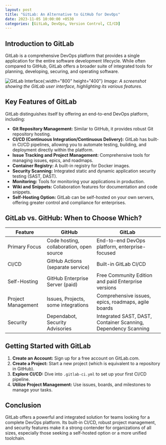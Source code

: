 ```yaml
---
layout: post
title: "GitLab: An Alternative to GitHub for DevOps"
date: 2023-11-05 10:00:00 +0530
categories: [GitLab, DevOps, Version Control, CI/CD]
---
```


## Introduction to GitLab

GitLab is a comprehensive DevOps platform that provides a single application for the entire software development lifecycle. While often compared to GitHub, GitLab offers a broader suite of integrated tools for planning, developing, securing, and operating software.

![GitLab Interface](https://via.placeholder.com/800x400?text=GitLab+Interface){:width="800" height="400"}
*Image: A screenshot showing the GitLab user interface, highlighting its various features.*

## Key Features of GitLab

GitLab distinguishes itself by offering an end-to-end DevOps platform, including:

*   **Git Repository Management:** Similar to GitHub, it provides robust Git repository hosting.
*   **CI/CD (Continuous Integration/Continuous Delivery):** GitLab has built-in CI/CD pipelines, allowing you to automate testing, building, and deployment directly within the platform.
*   **Issue Tracking and Project Management:** Comprehensive tools for managing issues, epics, and roadmaps.
*   **Container Registry:** A built-in registry for Docker images.
*   **Security Scanning:** Integrated static and dynamic application security testing (SAST, DAST).
*   **Monitoring:** Tools for monitoring your applications in production.
*   **Wiki and Snippets:** Collaboration features for documentation and code snippets.
*   **Self-Hosting Option:** GitLab can be self-hosted on your own servers, offering greater control and compliance for enterprises.

## GitLab vs. GitHub: When to Choose Which?

| Feature           | GitHub                                        | GitLab                                                       |
|-------------------|-----------------------------------------------|--------------------------------------------------------------|
| Primary Focus     | Code hosting, collaboration, open source      | End-to-end DevOps platform, enterprise-focused               |
| CI/CD             | GitHub Actions (separate service)             | Built-in GitLab CI/CD                                        |
| Self-Hosting      | GitHub Enterprise Server (paid)               | Free Community Edition and paid Enterprise versions          |
| Project Management| Issues, Projects, some integrations           | Comprehensive issues, epics, roadmaps, agile boards          |
| Security          | Dependabot, Security Advisories               | Integrated SAST, DAST, Container Scanning, Dependency Scanning |

## Getting Started with GitLab

1.  **Create an Account:** Sign up for a free account on GitLab.com.
2.  **Create a Project:** Start a new project (which is equivalent to a repository in GitHub).
3.  **Explore CI/CD:** Dive into `.gitlab-ci.yml` to set up your first CI/CD pipeline.
4.  **Utilize Project Management:** Use issues, boards, and milestones to manage your tasks.

## Conclusion

GitLab offers a powerful and integrated solution for teams looking for a complete DevOps platform. Its built-in CI/CD, robust project management, and security features make it a strong contender for organizations of all sizes, especially those seeking a self-hosted option or a more unified toolchain. 